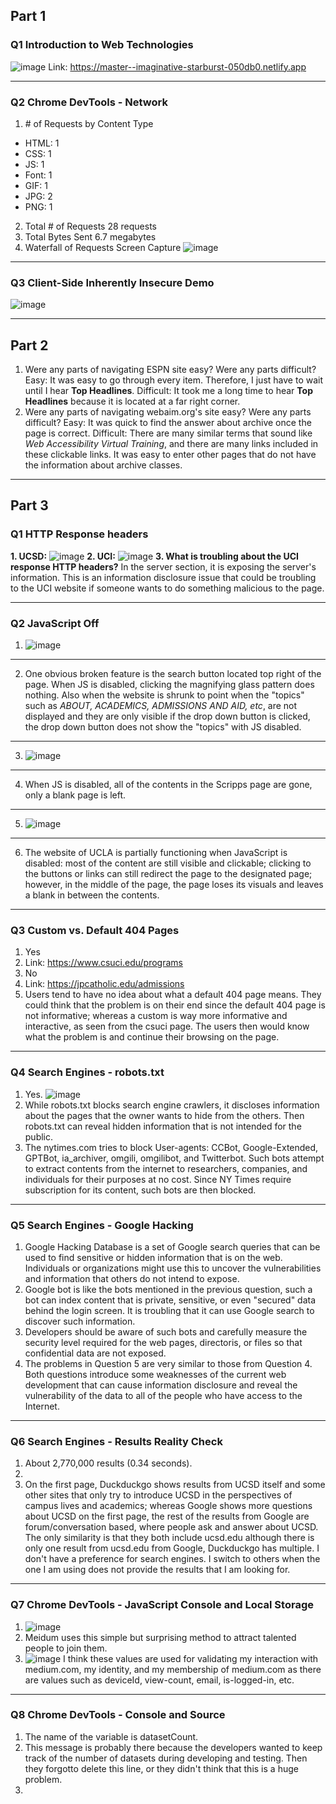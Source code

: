## Part 1
### Q1 Introduction to Web Technologies
![image](C:\Users\11029\OneDrive\文档\UCSD_Classes\CSE134B\cse134-hw1\deployscreenshot.png)
Link: https://master--imaginative-starburst-050db0.netlify.app

-----
### Q2 Chrome DevTools - Network
1. \# of Requests by Content Type
- HTML: 1
- CSS: 1
- JS: 1
- Font: 1
- GIF: 1
- JPG: 2 
- PNG: 1
2. Total # of Requests
28 requests
3. Total Bytes Sent
6.7 megabytes
4. Waterfall of Requests Screen Capture
![image](C:\Users\11029\OneDrive\文档\UCSD_Classes\CSE134B\cse134-hw1\waterfall.png)

-----
### Q3 Client-Side Inherently Insecure Demo
![image](C:\Users\11029\OneDrive\文档\UCSD_Classes\CSE134B\cse134-hw1\q3.png)

-----
## Part 2
1. Were any parts of navigating ESPN site easy? Were any parts difficult?
Easy: It was easy to go through every item. Therefore, I just have to wait until I hear **Top Headlines**.
Difficult: It took me a long time to hear **Top Headlines** because it is located at a far right corner.
2. Were any parts of navigating webaim.org's site easy? Were any parts difficult?
Easy: It was quick to find the answer about archive once the page is correct.
Difficult: There are many similar terms that sound like *Web Accessibility Virtual Training*, and there are many links included in these clickable links. It was easy to enter other pages that do not have the information about archive classes.

-----
## Part 3
### Q1 HTTP Response headers
**1. UCSD:**
![image](C:\Users\11029\OneDrive\文档\UCSD_Classes\CSE134B\cse134-hw1\ucsdresponseheader.png)
**2. UCI:**
![image](C:\Users\11029\OneDrive\文档\UCSD_Classes\CSE134B\cse134-hw1\uciresponseheader.png)
**3. What is troubling about the UCI response HTTP headers?**
In the server section, it is exposing the server's information. This is an information disclosure issue that could be troubling to the UCI website if someone wants to do something malicious to the page.

-----
### Q2 JavaScript Off
1. ![image](C:\Users\11029\OneDrive\文档\UCSD_Classes\CSE134B\cse134-hw1\mergeucsdjs.png)

-----
2. One obvious broken feature is the search button located top right of the page. When JS is disabled, clicking the magnifying glass pattern does nothing. Also when the website is shrunk to point when the "topics" such as *ABOUT, ACADEMICS, ADMISSIONS AND AID, etc*, are not displayed and they are only visible if the drop down button is clicked, the drop down button does not show the "topics" with JS disabled.

-----
3. ![image](C:\Users\11029\OneDrive\文档\UCSD_Classes\CSE134B\cse134-hw1\mergescrippsjs.png)

-----
4. When JS is disabled, all of the contents in the Scripps page are gone, only a blank page is left.

-----
5. ![image](C:\Users\11029\OneDrive\文档\UCSD_Classes\CSE134B\cse134-hw1\mergeuclajs.png)

-----
6. The website of UCLA is partially functioning when JavaScript is disabled: most of the content are still visible and clickable; clicking to the buttons or links can still redirect the page to the designated page; however, in the middle of the page, the page loses its visuals and leaves a blank in between the contents.

-----
### Q3 Custom vs. Default 404 Pages
1. Yes
2. Link: https://www.csuci.edu/programs
3. No
4. Link: https://jpcatholic.edu/admissions
5. Users tend to have no idea about what a default 404 page means. They could think that the problem is on their end since the default 404 page is not informative; whereas a custom is way more informative and interactive, as seen from the csuci page. The users then would know what the problem is and continue their browsing on the page.

-----
### Q4 Search Engines - robots.txt
1. Yes.
![image](C:\Users\11029\OneDrive\文档\UCSD_Classes\CSE134B\cse134-hw1\nytrobotstxt.png)
2. While robots.txt blocks search engine crawlers, it discloses information about the pages that the owner wants to hide from the others. Then robots.txt can reveal hidden information that is not intended for the public.
3. The nytimes.com tries to block User-agents: CCBot, Google-Extended, GPTBot, ia_archiver, omgili, omgilibot, and Twitterbot. Such bots attempt to extract contents from the internet to researchers, companies, and individuals for their purposes at no cost. Since NY Times require subscription for its content, such bots are then blocked.

-----
### Q5 Search Engines - Google Hacking
1. Google Hacking Database is a set of Google search queries that can be used to find sensitive or hidden information that is on the web. Individuals or organizations might use this to uncover the vulnerabilities and information that others do not intend to expose.
2. Google bot is like the bots mentioned in the previous question, such a bot can index content that is private, sensitive, or even "secured" data behind the login screen. It is troubling that it can use Google search to discover such information.
3. Developers should be aware of such bots and carefully measure the security level required for the web pages, directoris, or files so that confidential data are not exposed. 
4. The problems in Question 5 are very similar to those from Question 4. Both questions introduce some weaknesses of the current web development that can cause information disclosure and reveal the vulnerability of the data to all of the people who have access to the Internet.

-----
### Q6 Search Engines - Results Reality Check 
1. About 2,770,000 results (0.34 seconds).
2. 
3. On the first page, Duckduckgo shows results from UCSD itself and some other sites that only try to introduce UCSD in the perspectives of campus lives and academics; whereas Google shows more questions about UCSD on the first page, the rest of the results from Google are forum/conversation based, where people ask and answer about UCSD. The only similarity is that they both include ucsd.edu although there is only one result from ucsd.edu from Google, Duckduckgo has multiple. I don't have a preference for search engines. I switch to others when the one I am using does not provide the results that I am looking for.

-----
### Q7 Chrome DevTools - JavaScript Console and Local Storage
1. ![image](C:\Users\11029\OneDrive\文档\UCSD_Classes\CSE134B\cse134-hw1\mediumjs.png)
2. Meidum uses this simple but surprising method to attract talented people to join them.
3. ![image](C:\Users\11029\OneDrive\文档\UCSD_Classes\CSE134B\cse134-hw1\mediumLocalStorage.png)
I think these values are used for validating my interaction with medium.com, my identity, and my membership of medium.com as there are values such as deviceId, view-count, email, is-logged-in, etc.

-----
### Q8 Chrome DevTools - Console and Source
1. The name of the variable is datasetCount.
2. This message is probably there because the developers wanted to keep track of the number of datasets during developing and testing. Then they forgotto delete this line, or they didn't think that this is a huge problem.
3. 